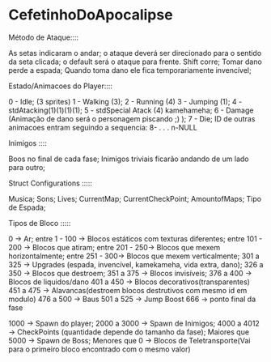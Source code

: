 # CefetinhoDoApocalipse

Método de Ataque::::

As setas indicaram o andar;
o ataque deverá ser direcionado para o sentido da seta clicada;
o default será o ataque para frente.
Shift corre;
Tomar dano perde a espada;
Quando toma dano ele fica temporariamente invencível;

Estado/Animacoes do Player::::

0 - Idle; (3 sprites)
1 - Walking (3);
2 - Running (4)
3 - Jumping (1);
4 - stdAtacking(1)(1)(1)(1);
5 - stdSpecial Atack (4) kamehameha;
6 - Damage (Animação de dano será o personagem piscando ;) );
7 - Die;
ID de outras animacoes entram seguindo a sequencia:
8-
.
.
.
n-NULL

Inimigos ::::

Boos no final de cada fase;
Inimigos triviais ficarão andando de um lado para outro;

Struct Configurations :::::

Musica;
Sons;
Lives;
CurrentMap;
CurrentCheckPoint;
AmountofMaps;
Tipo de Espada;

Tipos de Bloco :::::

0 -> Ar;
entre 1 - 100 -> Blocos estáticos com texturas diferentes;
entre 101 - 200 -> Blocos que atiram;
entre 201 - 250-> Blocos que mexem horizontalmente;
entre 251 - 300-> Blocos que mexem verticalmente;
301 a 325 -> Upgrades (espada, invencível, kamekameha, vida extra, dano);
326 a 350 -> Blocos que destroem;
351 a 375 -> Blocos invisíveis;
376 a 400 -> Blocos de liquidos/dano
401 a 450 -> Blocos decorativos(transparentes)
451 a 475 -> Alavancas(destroem blocos destrutivos com mesmo id em modulo)
476 a 500 -> Baus 
501 a 525 -> Jump Boost
666 -> ponto final da fase

1000 -> Spawn do player;
2000 a 3000 -> Spawn de Inimigos;
4000 a 4012 -> CheckPoints (quantidade depende do tamanho da fase);
Maiores que 5000 -> Spawn de Boss;
Menores que 0 -> Blocos de Teletransporte(Vai para o primeiro bloco encontrado com o mesmo valor)





